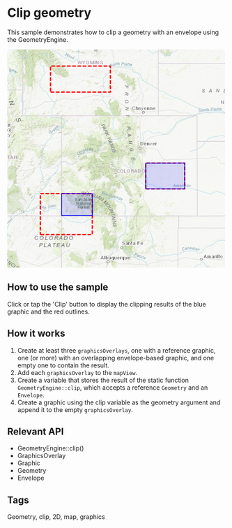 # Clip geometry

This sample demonstrates how to clip a geometry with an envelope using the GeometryEngine.

![](screenshot.png)

## How to use the sample
Click or tap the 'Clip' button to display the clipping results of the blue graphic and the red outlines.

## How it works
1. Create at least three  `graphicsOverlays`, one with a reference graphic, one (or more) with an overlapping envelope-based graphic, and one empty one to contain the result.
2. Add each `graphicsOverlay` to the `mapView`.
3. Create a variable that stores the result of the static function `GeometryEngine::clip`, which accepts a reference `Geometry` and an `Envelope`.
4. Create a graphic using the clip variable as the geometry argument and append it to the empty `graphicsOverlay`.

## Relevant API
 - GeometryEngine::clip()
 - GraphicsOverlay
 - Graphic
 - Geometry
 - Envelope

## Tags
Geometry, clip, 2D, map, graphics

